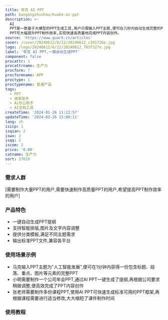 ```yaml
---
title: 夸克 AI PPT
path: bangongzhushou/kuake-ai-ppt
description: >-
  AI
  PPT是一款基于大模型的PPT生成工具,用户只需输入PPT主题,便可在几秒内自动生成完整的PPT。该产品依托夸克在搜索、文档和大模型方面的技术积累,实现了PPT内容自动生成、智能排版、一键操作等功能。用户可以根据自己的需求进行文字和图片的个性化调整。AI
  PPT可大幅提升PPT制作效率,实现快速高质量地完成PPT内容创作。
source: 'https://www.quark.cn/articles'
cover: /cover/20240612/6/12/20240612_c391726e.jpg
logo: /logo/20240612/6/12/20240612_765f327e.jpg
label: '夸克 AI PPT,一键自动生成PPT'
component: false
procattr: 1
procattrname: 生产力
procform: 7
procformname: APP
proctype: 1
proctypename: 普通产品
tags:
  - PPT
  - 效率助手
  - Ai办公助手
  - AI文档工具
createTime: '2024-01-26 11:22:57'
updateTime: '2024-03-26 15:00:11'
lang: zh
isicp: 1
isqian: 2
iswx: 2
isqq: 2
iscom: 2
price: '0.00'
catname: 生产力
sort: 27619
---
```




### 需求人群
[需要制作大量PPT的用户,需要快速制作高质量PPT的用户,希望提高PPT制作效率的用户]

### 产品特色
- 一键自动生成PPT提纲
- 支持智能排版,图片及文字内容调整
- 提供分类模板,满足不同主题需求
- 输出标准PPT文件,兼容各平台

### 使用场景示例
- 马克输入PPT主题为"人工智能发展",便可在1分钟内获得一份包含标题、段落、重点、图片等元素的完整PPT
- 小明需要制作一个公司年会PPT,通过AI PPT一键生成了提纲,再根据公司要求稍做调整,便高效完成了PPT内容创作
- 张老师需要制作多份课程PPT,使用AI PPT可快速生成标准可用的PPT框架,再根据课程需要进行适当修改,大大缩短了课件制作时间

### 使用教程


  
